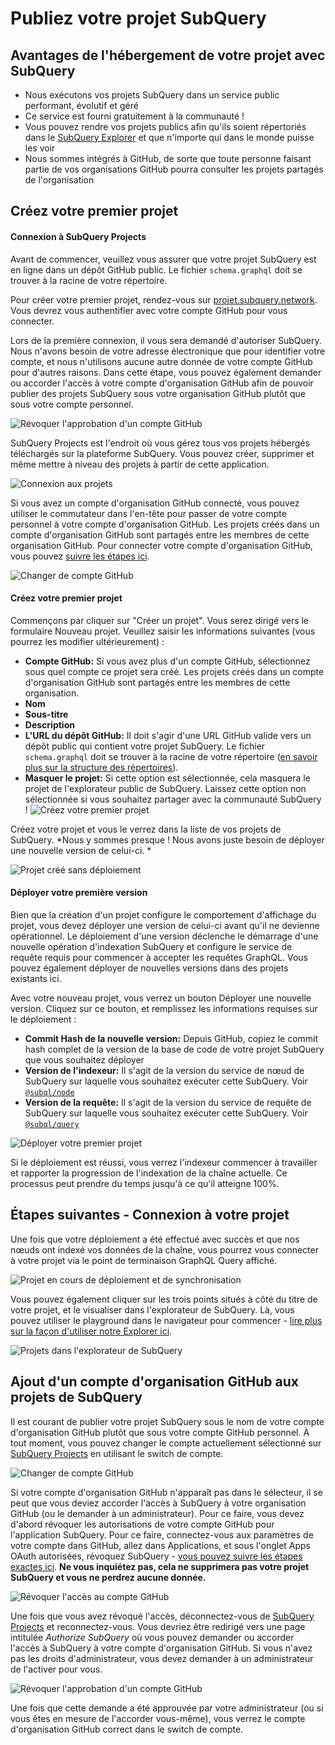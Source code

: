 # Publiez votre projet SubQuery

## Avantages de l'hébergement de votre projet avec SubQuery
- Nous exécutons vos projets SubQuery dans un service public performant, évolutif et géré
- Ce service est fourni gratuitement à la communauté !
- Vous pouvez rendre vos projets publics afin qu'ils soient répertoriés dans le [SubQuery Explorer](https://explorer.subquery.network) et que n'importe qui dans le monde puisse les voir
- Nous sommes intégrés à GitHub, de sorte que toute personne faisant partie de vos organisations GitHub pourra consulter les projets partagés de l'organisation

## Créez votre premier projet

#### Connexion à SubQuery Projects

Avant de commencer, veuillez vous assurer que votre projet SubQuery est en ligne dans un dépôt GitHub public. Le fichier `schema.graphql` doit se trouver à la racine de votre répertoire.

Pour créer votre premier projet, rendez-vous sur [projet.subquery.network](https://project.subquery.network). Vous devrez vous authentifier avec votre compte GitHub pour vous connecter.

Lors de la première connexion, il vous sera demandé d'autoriser SubQuery. Nous n'avons besoin de votre adresse électronique que pour identifier votre compte, et nous n'utilisons aucune autre donnée de votre compte GitHub pour d'autres raisons. Dans cette étape, vous pouvez également demander ou accorder l'accès à votre compte d'organisation GitHub afin de pouvoir publier des projets SubQuery sous votre organisation GitHub plutôt que sous votre compte personnel.

![Révoquer l'approbation d'un compte GitHub](/assets/img/project_auth_request.png)

SubQuery Projects est l'endroit où vous gérez tous vos projets hébergés téléchargés sur la plateforme SubQuery. Vous pouvez créer, supprimer et même mettre à niveau des projets à partir de cette application.

![Connexion aux projets](/assets/img/projects-dashboard.png)

Si vous avez un compte d'organisation GitHub connecté, vous pouvez utiliser le commutateur dans l'en-tête pour passer de votre compte personnel à votre compte d'organisation GitHub. Les projets créés dans un compte d'organisation GitHub sont partagés entre les membres de cette organisation GitHub. Pour connecter votre compte d'organisation GitHub, vous pouvez [suivre les étapes ici](#add-github-organization-account-to-subquery-projects).

![Changer de compte GitHub](/assets/img/projects-account-switcher.png)

#### Créez votre premier projet

Commençons par cliquer sur "Créer un projet". Vous serez dirigé vers le formulaire Nouveau projet. Veuillez saisir les informations suivantes (vous pourrez les modifier ultérieurement) :
- **Compte GitHub:** Si vous avez plus d'un compte GitHub, sélectionnez sous quel compte ce projet sera créé. Les projets créés dans un compte d'organisation GitHub sont partagés entre les membres de cette organisation.
- **Nom**
- **Sous-titre**
- **Description**
- **L'URL du dépôt GitHub:** Il doit s'agir d'une URL GitHub valide vers un dépôt public qui contient votre projet SubQuery. Le fichier `schema.graphql` doit se trouver à la racine de votre répertoire ([en savoir plus sur la structure des répertoires](../create/introduction.md#directory-structure)).
- **Masquer le projet:** Si cette option est sélectionnée, cela masquera le projet de l'explorateur public de SubQuery. Laissez cette option non sélectionnée si vous souhaitez partager avec la communauté SubQuery ! ![Créez votre premier projet](/assets/img/projects-create.png)

Créez votre projet et vous le verrez dans la liste de vos projets de SubQuery. *Nous y sommes presque ! Nous avons juste besoin de déployer une nouvelle version de celui-ci. *

![Projet créé sans déploiement](/assets/img/projects-no-deployment.png)

#### Déployer votre première version

Bien que la création d'un projet configure le comportement d'affichage du projet, vous devez déployer une version de celui-ci avant qu'il ne devienne opérationnel. Le déploiement d'une version déclenche le démarrage d'une nouvelle opération d'indexation SubQuery et configure le service de requête requis pour commencer à accepter les requêtes GraphQL. Vous pouvez également déployer de nouvelles versions dans des projets existants ici.

Avec votre nouveau projet, vous verrez un bouton Déployer une nouvelle version. Cliquez sur ce bouton, et remplissez les informations requises sur le déploiement :
- **Commit Hash de la nouvelle version:** Depuis GitHub, copiez le commit hash complet de la version de la base de code de votre projet SubQuery que vous souhaitez déployer
- **Version de l'indexeur:** Il s'agit de la version du service de nœud de SubQuery sur laquelle vous souhaitez exécuter cette SubQuery. Voir [`@subql/node`](https://www.npmjs.com/package/@subql/node)
- **Version de la requête:** Il s'agit de la version du service de requête de SubQuery sur laquelle vous souhaitez exécuter cette SubQuery. Voir [`@subql/query`](https://www.npmjs.com/package/@subql/query)

![Déployer votre premier projet](https://static.subquery.network/media/projects/projects-first-deployment.png)

Si le déploiement est réussi, vous verrez l'indexeur commencer à travailler et rapporter la progression de l'indexation de la chaîne actuelle. Ce processus peut prendre du temps jusqu'à ce qu'il atteigne 100%.

## Étapes suivantes - Connexion à votre projet
Une fois que votre déploiement a été effectué avec succès et que nos nœuds ont indexé vos données de la chaîne, vous pourrez vous connecter à votre projet via le point de terminaison GraphQL Query affiché.

![Projet en cours de déploiement et de synchronisation](/assets/img/projects-deploy-sync.png)

Vous pouvez également cliquer sur les trois points situés à côté du titre de votre projet, et le visualiser dans l'explorateur de SubQuery. Là, vous pouvez utiliser le playground dans le navigateur pour commencer - [lire plus sur la façon d'utiliser notre Explorer ici](../query/query.md).

![Projets dans l'explorateur de SubQuery](/assets/img/projects-explorer.png)

## Ajout d'un compte d'organisation GitHub aux projets de SubQuery

Il est courant de publier votre projet SubQuery sous le nom de votre compte d'organisation GitHub plutôt que sous votre compte GitHub personnel. À tout moment, vous pouvez changer le compte actuellement sélectionné sur [ SubQuery Projects](https://project.subquery.network) en utilisant le switch de compte.

![Changer de compte GitHub](/assets/img/projects-account-switcher.png)

Si votre compte d'organisation GitHub n'apparaît pas dans le sélecteur, il se peut que vous deviez accorder l'accès à SubQuery à votre organisation GitHub (ou le demander à un administrateur). Pour ce faire, vous devez d'abord révoquer les autorisations de votre compte GitHub pour l'application SubQuery. Pour ce faire, connectez-vous aux paramètres de votre compte dans GitHub, allez dans Applications, et sous l'onglet Apps OAuth autorisées, révoquez SubQuery - [vous pouvez suivre les étapes exactes ici](https://docs.github.com/en/github/authenticating-to-github/keeping-your-account-and-data-secure/reviewing-your-authorized-applications-oauth). **Ne vous inquiétez pas, cela ne supprimera pas votre projet SubQuery et vous ne perdrez aucune donnée.**

![Révoquer l'accès au compte GitHub](/assets/img/project_auth_revoke.png)

Une fois que vous avez révoqué l'accès, déconnectez-vous de [SubQuery Projects](https://project.subquery.network) et reconnectez-vous. Vous devriez être redirigé vers une page intitulée *Authorize SubQuery* où vous pouvez demander ou accorder l'accès à SubQuery à votre compte d'organisation GitHub. Si vous n'avez pas les droits d'administrateur, vous devez demander à un administrateur de l'activer pour vous.

![Révoquer l'approbation d'un compte GitHub](/assets/img/project_auth_request.png)

Une fois que cette demande a été approuvée par votre administrateur (ou si vous êtes en mesure de l'accorder vous-même), vous verrez le compte d'organisation GitHub correct dans le switch de compte.
